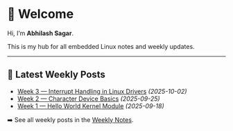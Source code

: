 # 👋 Welcome

Hi, I’m **Abhilash Sagar**.  

This is my hub for all embedded Linux notes and weekly updates.

---

## 📰 Latest Weekly Posts

- [Week 3 — Interrupt Handling in Linux Drivers](weekly/week3.md) *(2025-10-02)*
- [Week 2 — Character Device Basics](weekly/week2.md) *(2025-09-25)*
- [Week 1 — Hello World Kernel Module](weekly/week1.md) *(2025-09-18)*

➡️ See all weekly posts in the [Weekly Notes](weekly/).







